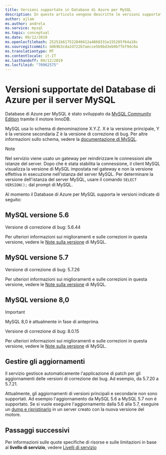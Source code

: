 ```yaml
---
title: Versioni supportate in Database di Azure per MySQL
description: In questo articolo vengono descritte le versioni supportate nel Database di Azure per MySQL.
author: ajlam
ms.author: andrela
ms.service: mysql
ms.topic: conceptual
ms.date: 09/12/2019
ms.openlocfilehash: 25251b617522840412a4868331e155285f64a18c
ms.sourcegitcommit: dd69b3cda2d722b7aecce5b9bd3eb9b7fbf9dc0a
ms.translationtype: MT
ms.contentlocale: it-IT
ms.lasthandoff: 09/12/2019
ms.locfileid: "70962575"
---
```

# <a name="supported-azure-database-for-mysql-server-versions"></a>Versioni supportate del Database di Azure per il server MySQL

Database di Azure per MySQL è stato sviluppato da [MySQL Community Edition](https://www.mysql.com/products/community/) tramite il motore InnoDB.

MySQL usa lo schema di denominazione X.Y.Z. X è la versione principale, Y è la versione secondaria Z è la versione di correzione di bug. Per altre informazioni sullo schema, vedere la [documentazione di MySQL](https://dev.mysql.com/doc/refman/5.7/en/which-version.html).

> [!NOTE]
> Nel servizio viene usato un gateway per reindirizzare le connessioni alle istanze del server. Dopo che è stata stabilita la connessione, il client MySQL visualizza la versione di MySQL impostata nel gateway e non la versione effettiva in esecuzione nell'istanza del server MySQL. Per determinare la versione dell'istanza del server MySQL, usare il comando `SELECT VERSION();` dal prompt di MySQL.

Al momento il Database di Azure per MySQL supporta le versioni indicate di seguito:

## <a name="mysql-version-56"></a>MySQL versione 5.6

Versione di correzione di bug: 5.6.44

Per ulteriori informazioni sui miglioramenti e sulle correzioni in questa versione, vedere le [Note sulla versione](https://dev.mysql.com/doc/relnotes/mysql/5.6/en/news-5-6-44.html) di MySQL.

## <a name="mysql-version-57"></a>MySQL versione 5.7

Versione di correzione di bug: 5.7.26

Per ulteriori informazioni sui miglioramenti e sulle correzioni in questa versione, vedere le [Note sulla versione](https://dev.mysql.com/doc/relnotes/mysql/5.7/en/news-5-7-26.html) di MySQL.

## <a name="mysql-version-80"></a>MySQL versione 8,0

> [!IMPORTANT]
> MySQL 8,0 è attualmente in fase di anteprima.

Versione di correzione di bug: 8.0.15

Per ulteriori informazioni sui miglioramenti e sulle correzioni in questa versione, vedere le [Note sulla versione](https://dev.mysql.com/doc/relnotes/mysql/8.0/en/news-8-0-15.html) di MySQL.

## <a name="managing-updates-and-upgrades"></a>Gestire gli aggiornamenti
Il servizio gestisce automaticamente l'applicazione di patch per gli aggiornamenti delle versioni di correzione dei bug. Ad esempio, da 5.7.20 a 5.7.21.  

Attualmente, gli aggiornamenti di versioni principali e secondarie non sono supportati. Ad esempio l'aggiornamento da MySQL 5.6 a MySQL 5.7 non è supportato. Se si vuole eseguire l'aggiornamento dalla 5.6 alla 5.7, eseguire un [dump e ripristinarlo](./concepts-migrate-dump-restore.md) in un server creato con la nuova versione del motore.

## <a name="next-steps"></a>Passaggi successivi

Per informazioni sulle quote specifiche di risorse e sulle limitazioni in base al **livello di servizio**, vedere [Livelli di servizio](./concepts-pricing-tiers.md)
